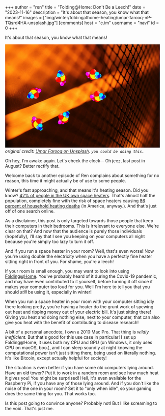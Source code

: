 +++
author = "ren"
title = "Folding@Home: Don't Be a Leech!"
date = "2023-11-16"
description = "It's about that season, you know what that means!"
images = ["img/winter/foldingathome-heating/umar-farooq-nP-TQsrd4HA-unsplash.jpg"]
[comments]
host = "c.im"
username = "navi"
id = 0
+++

It's about that season, you know what that means!

<!--more-->

![Image of a heater spewing Folding@Home logos.](/img/winter/foldingathome-heating/umar-farooq-nP-TQsrd4HA-unsplash.jpg)
*original credit: [Umar Farooq on Unsplash](https://unsplash.com/photos/selective-focus-photography-of-a-metal-screen-nP-TQsrd4HA).*
*`you could be doing this.`*

Oh hey, I'm awake again. Let's check the clock-- Oh jeez, last post in August? Better rectify that.

Welcome back to another episode of Ren complains about something for no reason, this time it might actually be of use to some people.

Winter's fast approaching, and that means it's heating season. Did you know? [42% of people in the UK own space heaters](https://eandt.theiet.org/content/articles/2022/11/more-households-to-turn-to-electric-heaters-this-winter-despite-safety-concerns/). That's almost half the population, completely fine with the risk of space heaters causing [86 percent of household heating deaths](https://abc7news.com/space-heater-house-fire-home-death/5782690/) (in America, anyway.). And that's just off of one search online.

As a disclaimer, this post is only targeted towards those people that keep their computers in their bedrooms. This is irrelevant to everyone else. We're clear on that? And now that the audience is purely those individuals (hopefully), I'll say that I see you keeping on your computers all night because you're simply too lazy to turn it off.

And if you run a space heater in your room? Well, that's even worse! Now you're using double the electricity when you have a perfectly fine heater sitting right in front of you. For shame, you're a leech!

If your room is small enough, you may want to look into using [Folding@Home](https://foldingathome.org/?lng=en). You've probably heard of it during the Covid-19 pandemic, and may have even contributed to it yourself, before turning it off since it makes your computer too loud for you. Well I'm here to tell you that you should *still* be using it, especially in winter!

When you run a space heater in your room with your computer sitting idly there looking pretty, you're having a heater do the grunt work of spewing out heat and ripping money out of your electric bill. It's just sitting there! Giving you heat and doing nothing else, next to your computer, that can also give you heat with the benefit of contributing to disease research!

A bit of a personal anecdote, I own a 2010 Mac Pro. That thing is *wildly inefficient.* But that's good for this use case in particular! I set up Folding@Home, it uses both my CPU and GPU (on Windows, it only uses CPU on macOS, boo.), and I can sleep soundly at night knowing the computational power isn't just sitting there, being used on literally nothing. It's like Bitcoin, except actually helpful for society!

The situation is even better if you have some old computers lying around. Have an old tower? Put it to work in a random room and see how much heat it gives you! You might be surprised! Hell, it's even available for the Raspberry Pi, if you have any of those lying around. And if you don't like the noise of the one in your room? Set it to "only when idle", so your gaming does the same thing for you. That works too.

Is this post going to convince anyone? Probably not! But I like screaming to the void. That's just me.